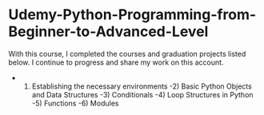 # Udemy-Python-Programming-from-Beginner-to-Advanced-Level
With this course, I completed the courses and graduation projects listed below. I continue to progress and share my work on this account. 
- 1) Establishing the necessary environments 
-2) Basic Python Objects and Data Structures 
-3) Conditionals 
-4) Loop Structures in Python 
-5) Functions 
-6) Modules

